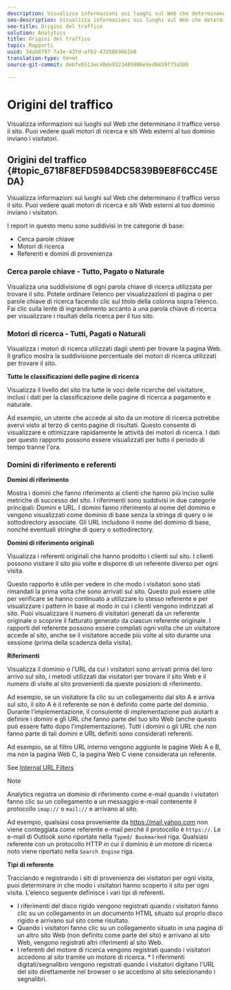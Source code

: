 ```yaml
---
description: Visualizza informazioni sui luoghi sul Web che determinano il traffico verso il sito. Puoi vedere quali motori di ricerca e siti Web esterni al tuo dominio inviano i visitatori.
seo-description: Visualizza informazioni sui luoghi sul Web che determinano il traffico verso il sito. Puoi vedere quali motori di ricerca e siti Web esterni al tuo dominio inviano i visitatori.
seo-title: Origini del traffico
solution: Analytics
title: Origini del traffico
topic: Rapporti
uuid: 34ab8797-7a3e-43fd-afb2-4335869661b8
translation-type: tm+mt
source-git-commit: debfeb513ec40de9323485006e9ed8459f75a586

---
```



# Origini del traffico

Visualizza informazioni sui luoghi sul Web che determinano il traffico verso il sito. Puoi vedere quali motori di ricerca e siti Web esterni al tuo dominio inviano i visitatori.

## Origini del traffico {#topic_6718F8EFD5984DC5839B9E8F6CC45EDA}

Visualizza informazioni sui luoghi sul Web che determinano il traffico verso il sito. Puoi vedere quali motori di ricerca e siti Web esterni al tuo dominio inviano i visitatori.

I report in questo menu sono suddivisi in tre categorie di base:

* Cerca parole chiave
* Motori di ricerca
* Referenti e domini di provenienza

### Cerca parole chiave - Tutto, Pagato o Naturale

Visualizza una suddivisione di ogni parola chiave di ricerca utilizzata per trovare il sito. Potete ordinare l’elenco per visualizzazioni di pagina o per parole chiave di ricerca facendo clic sul titolo della colonna sopra l’elenco. Fai clic sulla lente di ingrandimento accanto a una parola chiave di ricerca per visualizzare i risultati della ricerca per il tuo sito.

### Motori di ricerca - Tutti, Pagati o Naturali

Visualizza i motori di ricerca utilizzati dagli utenti per trovare la pagina Web. Il grafico mostra la suddivisione percentuale dei motori di ricerca utilizzati per trovare il sito.

**Tutte le classificazioni delle pagine di ricerca**

Visualizza il livello del sito tra tutte le voci delle ricerche del visitatore, inclusi i dati per la classificazione delle pagine di ricerca a pagamento e naturale.

Ad esempio, un utente che accede al sito da un motore di ricerca potrebbe avervi visto al terzo di cento pagine di risultati. Questo consente di visualizzare e ottimizzare rapidamente le attività dei motori di ricerca. I dati per questo rapporto possono essere visualizzati per tutto il periodo di tempo tranne l'ora.

### Domini di riferimento e referenti

**Domini di riferimento**

Mostra i domini che fanno riferimento ai clienti che hanno più inciso sulle metriche di successo del sito. I riferimenti sono suddivisi in due categorie principali: Domini e URL. I domini fanno riferimento al nome del dominio e vengono visualizzati come dominio di base senza la stringa di query o le sottodirectory associate. Gli URL includono il nome del dominio di base, nonché eventuali stringhe di query o sottodirectory.

**Domini di riferimento originali**

Visualizza i referenti originali che hanno prodotto i clienti sul sito. I clienti possono visitare il sito più volte e disporre di un referente diverso per ogni visita.

Questo rapporto è utile per vedere in che modo i visitatori sono stati rimandati la prima volta che sono arrivati sul sito. Questo può essere utile per verificare se hanno continuato a utilizzare lo stesso referente e per visualizzare i pattern in base al modo in cui i clienti vengono indirizzati al sito. Puoi visualizzare il numero di visitatori generati da un referente originale o scoprire il fatturato generato da ciascun referente originale. I rapporti del referente possono essere compilati ogni volta che un visitatore accede al sito, anche se il visitatore accede più volte al sito durante una sessione (prima della scadenza della visita).

**Riferimenti**

Visualizza il dominio o l’URL da cui i visitatori sono arrivati prima del loro arrivo sul sito, i metodi utilizzati dai visitatori per trovare il sito Web e il numero di visite al sito provenienti da queste posizioni di riferimento.

Ad esempio, se un visitatore fa clic su un collegamento dal sito A e arriva sul sito, il sito A è il referente se non è definito come parte del dominio. Durante l’implementazione, il consulente di implementazione può aiutarti a definire i domini e gli URL che fanno parte del tuo sito Web (anche questo può essere fatto dopo l’implementazione). Tutti i domini o gli URL che non fanno parte di tali domini e URL definiti sono considerati referenti.

Ad esempio, se al filtro URL interno vengono aggiunte le pagine Web A e B, ma non la pagina Web C, la pagina Web C viene considerata un referente.

See [Internal URL Filters](/help/admin/admin/internal-URL-filter-admin.md)

>[!NOTE]
>
>Analytics registra un dominio di riferimento come e-mail quando i visitatori fanno clic su un collegamento a un messaggio e-mail contenente il protocollo `imap://` o `mail://` e arrivano al sito.
>
>Ad esempio, qualsiasi cosa proveniente da https://mail.yahoo.com</code> non viene conteggiata come referente e-mail perché il protocollo è `https://`. Le e-mail di Outlook sono riportate nella `Typed/ Bookmarked` riga. Qualsiasi referente con un protocollo HTTP in cui il dominio è un motore di ricerca noto viene riportato nella `Search Engine` riga.

**Tipi di referente**

Tracciando e registrando i siti di provenienza dei visitatori per ogni visita, puoi determinare in che modo i visitatori hanno scoperto il sito per ogni visita. L'elenco seguente definisce i vari tipi di referenti.

* I riferimenti del disco rigido vengono registrati quando i visitatori fanno clic su un collegamento in un documento HTML situato sul proprio disco rigido e arrivano sul sito come risultato.
* Quando i visitatori fanno clic su un collegamento situato in una pagina di un altro sito Web (non definito come parte del sito) e arrivano al sito Web, vengono registrati altri riferimenti al sito Web.
* I referenti del motore di ricerca vengono registrati quando i visitatori accedono al sito tramite un motore di ricerca. * I riferimenti digitati/segnalibro vengono registrati quando i visitatori digitano l'URL del sito direttamente nel browser o se accedono al sito selezionando i segnalibri.
